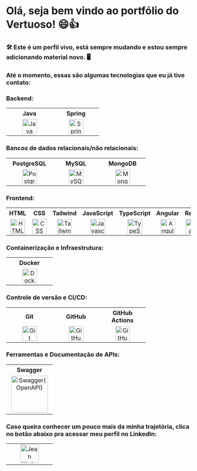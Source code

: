 # Olá, seja bem vindo ao portfólio do Vertuoso! :smile::+1:

###  🛠️ Este é um perfil vivo, está sempre mudando e estou sempre adicionando material novo. 🖥️ 

### Até o momento, essas são algumas tecnologias que eu já tive contato:
### Backend:
<table>
  <tr>
    <th>Java</th>
    <th>Spring</th>
  </tr>
  <tr>
    <td align="center" width="111">
      <a href="https://www.java.com/pt-BR/" target="_blank">
        <img src="https://skillicons.dev/icons?i=java&theme=dark" alt="Java" width="40">
      </a>
    </td>
    <td align="center" width="111">
      <a href="https://spring.io/" target="_blank">
        <img src="https://skillicons.dev/icons?i=spring&theme=dark" alt="Spring" width="40">
      </a>
    </td>
  </tr>
</table>

### Bancos de dados relacionais/não relacionais:
<table>
  <tr>
    <th>PostgreSQL</th>
    <th>MySQL</th>
    <th>MongoDB</th>
  </tr>
  <tr>
    <td align="center" width="111">
      <a href="https://www.postgresql.org/" target="_blank">
        <img src="https://skillicons.dev/icons?i=postgres&theme=dark" alt="PostgreSQL" width="40">
      </a>
    </td>
    <td align="center" width="111">
      <a href="https://www.mysql.com/" target="_blank">
        <img src="https://skillicons.dev/icons?i=mysql&theme=dark" alt="MySQL" width="40">
      </a>
    </td>
    <td align="center" width="111">
      <a href="https://www.mongodb.com/pt-br" target="_blank">
        <img src="https://skillicons.dev/icons?i=mongodb&theme=dark" alt="MongoDB" width="40">
      </a>
    </td>
  </tr>
</table>

### Frontend:
<table>
  <tr>
    <th>HTML</th>
    <th>CSS</th>
    <th>Tailwind</th>
    <th>JavaScript</th>
    <th>TypeScript</th>
    <th>Angular</th>
    <th>React</th>
  </tr>
  <tr>
    <td align="center" width="111">
      <a href="https://html.spec.whatwg.org/multipage/" target="_blank">
        <img src="https://skillicons.dev/icons?i=html&theme=dark" alt="HTML" width="40">
      </a>
    </td>
    <td align="center" width="111">
      <a href="https://www.w3.org/Style/CSS/Overview.en.html" target="_blank">
        <img src="https://skillicons.dev/icons?i=css&theme=dark" alt="CSS" width="40">
      </a>
    </td>
    <td align="center" width="111">
      <a href="https://tailwindcss.com/" target="_blank">
        <img src="https://skillicons.dev/icons?i=tailwind&theme=dark" alt="Tailwind" width="40">
      </a>
    </td>
    <td align="center" width="111">
      <a href="https://www.oracle.com/br/developer/javascript/" target="_blank">
        <img src="https://skillicons.dev/icons?i=javascript&theme=dark" alt="Javascript" width="40">
      </a>
    </td>
    <td align="center" width="111">
      <a href="https://www.typescriptlang.org/pt/" target="_blank">
        <img src="https://skillicons.dev/icons?i=typescript&theme=dark" alt="TypeScript" width="40">
      </a>
    </td>
    <td align="center" width="111">
      <a href="https://angular.dev/" target="_blank">
        <img src="https://skillicons.dev/icons?i=angular&theme=dark" alt="Angular" width="40">
      </a>
    </td>
    <td align="center" width="111">
      <a href="https://react.dev/" target="_blank">
        <img src="https://skillicons.dev/icons?i=react&theme=dark" alt="React" width="40">
      </a>
    </td>
  </tr>
</table>

### Containerização e Infraestrutura:
<table>
  <tr>
    <th>Docker</th>
  </tr>
  <tr>
    <td align="center" width="111">
      <a href="https://www.docker.com/" target="_blank">
        <img src="https://skillicons.dev/icons?i=docker&theme=dark" alt="Docker" width="40">
      </a>
    </td>
  </tr>
</table>

### Controle de versão e CI/CD:
<table>
  <tr>
    <th>Git</th>
    <th>GitHub</th>
    <th>GitHub Actions</th>
  </tr>
  <tr>
    <td align="center" width="111">
      <a href="https://git-scm.com/" target="_blank">
        <img src="https://skillicons.dev/icons?i=git&theme=dark" alt="Git" width="40">
      </a>
    </td>
    <td align="center" width="111">
      <a href="https://github.com/home" target="_blank">
        <img src="https://skillicons.dev/icons?i=github&theme=dark" alt="GitHub" width="40">
      </a>
    </td>
    <td align="center" width="111">
      <a href="https://github.com/features/actions" target="_blank">
        <img src="https://skillicons.dev/icons?i=githubactions&theme=dark" alt="GitHub Actions" width="40">
      </a>
    </td>
  </tr>
</table>

### Ferramentas e Documentação de APIs:
<table>
  <tr>
    <th>Swagger</th>
  </tr>
  <tr>
    <td align="center" width="111">
      <a href="https://swagger.io/" target="_blank">
        <img src="https://img.shields.io/badge/-Swagger-85EA2D?style=for-the-badge&logo=swagger&logoColor=black" alt="Swagger(OpenAPI)" width="100">
      </a>
    </td>
  </tr>
</table>

### Caso queira conhecer um pouco mais da minha trajetória, clica no botão abaixo pra acessar meu perfil no LinkedIn:
<table>
  <tr>
    <td align="center" width="111">
      <a href="https://www.linkedin.com/in/jean-da-rocha-vertuoso/" target="_blank">
        <img src="https://cdn.jsdelivr.net/gh/devicons/devicon/icons/linkedin/linkedin-original.svg" alt="Jean Vertuoso (LinkedIn)" width="50">
      </a>
    </td>
  </tr>
</table>
